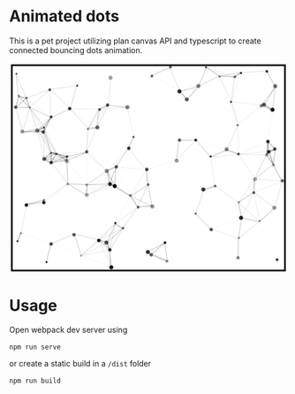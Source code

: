# Animated dots

This is a pet project utilizing plan canvas API and typescript to create connected bouncing dots animation.

![Preview](./preview.png)


# Usage

Open webpack dev server using

```
npm run serve
```

or create a static build in a `/dist` folder

```
npm run build
```

